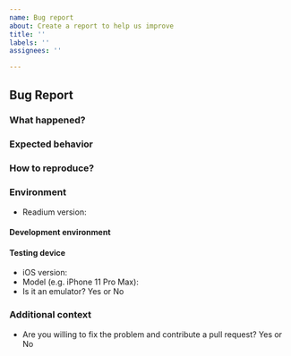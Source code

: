 ```yaml
---
name: Bug report
about: Create a report to help us improve
title: ''
labels: ''
assignees: ''

---
```


## Bug Report

<!--
IMPORTANT: Your issue might be closed if we are not able to reproduce the problem. Please take the time to describe how to reproduce it and give as much details as possible. The more effort you put in, the more chance of finding a solution.
-->

### What happened?

<!--
A clear and concise description of what the bug is.

If you can, drag and drop screenshots or a screencast to show the problem, they are super helpful to avoid misunderstandings.
-->

### Expected behavior

<!-- Tell us what you think should happen. -->

### How to reproduce?

<!--
If you can, drag and drop the publication used to reproduce the problem, after zipping it.

Then, explain the steps to reproduce the problem from the Test App (https://github.com/readium/r2-testapp-swift). For example:

1. Open book X
2. Go to chapter Y
3. Click on link Z
4. See error
-->

### Environment

<!-- Fill in the following information -->

* Readium version: 

#### Development environment

<!--
Paste the output of these commands:

echo "macOS: `sw_vers -productVersion`"
echo "platform: `uname -m`"
echo "carthage: `carthage version`"
xcodebuild -version

-->

#### Testing device

* iOS version:
* Model (e.g. iPhone 11 Pro Max): 
* Is it an emulator? Yes or No

### Additional context

* Are you willing to fix the problem and contribute a pull request? Yes or No <!-- Help can be provided to guide you through the project -->

<!--
Share additional code showing how you use Readium, if relevant.

Output logs are useful as well.

If you already went through the codebase to find the bug, you can explain your findings here.
-->
